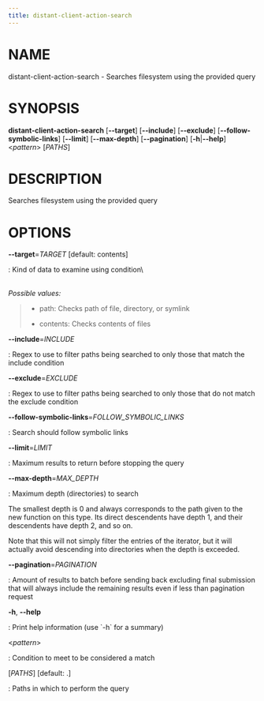```yaml
---
title: distant-client-action-search
---
```


# NAME

distant-client-action-search - Searches filesystem using the provided
query

# SYNOPSIS

**distant-client-action-search** \[**\--target**\] \[**\--include**\]
\[**\--exclude**\] \[**\--follow-symbolic-links**\] \[**\--limit**\]
\[**\--max-depth**\] \[**\--pagination**\] \[**-h**\|**\--help**\]
\<*pattern*\> \[*PATHS*\]

# DESCRIPTION

Searches filesystem using the provided query

# OPTIONS

**\--target**=*TARGET* \[default: contents\]

:   Kind of data to examine using condition\

\
*Possible values:*

> -   path: Checks path of file, directory, or symlink
>
> -   contents: Checks contents of files

**\--include**=*INCLUDE*

:   Regex to use to filter paths being searched to only those that match
    the include condition

**\--exclude**=*EXCLUDE*

:   Regex to use to filter paths being searched to only those that do
    not match the exclude condition

**\--follow-symbolic-links**=*FOLLOW_SYMBOLIC_LINKS*

:   Search should follow symbolic links

**\--limit**=*LIMIT*

:   Maximum results to return before stopping the query

**\--max-depth**=*MAX_DEPTH*

:   Maximum depth (directories) to search

The smallest depth is 0 and always corresponds to the path given to the
new function on this type. Its direct descendents have depth 1, and
their descendents have depth 2, and so on.

Note that this will not simply filter the entries of the iterator, but
it will actually avoid descending into directories when the depth is
exceeded.

**\--pagination**=*PAGINATION*

:   Amount of results to batch before sending back excluding final
    submission that will always include the remaining results even if
    less than pagination request

**-h**, **\--help**

:   Print help information (use \`-h\` for a summary)

\<*pattern*\>

:   Condition to meet to be considered a match

\[*PATHS*\] \[default: .\]

:   Paths in which to perform the query
